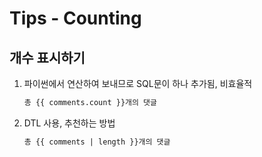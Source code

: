 # Tips - Counting

## 개수 표시하기

1. 파이썬에서 연산하여 보내므로 SQL문이 하나 추가됨, 비효율적

   ```html
   총 {{ comments.count }}개의 댓글
   ```

2. DTL 사용, 추천하는 방법

   ```html
   총 {{ comments | length }}개의 댓글
   ```

<br>